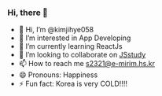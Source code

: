 ### Hi, there 👋

- 👋 Hi, I’m @kimjihye058
- 👀 I’m interested in App Developing
- 🌱 I’m currently learning ReactJs
- 💞️ I’m looking to collaborate on [JSstudy](https://github.com/JS-Study-Club)
- 📫 How to reach me s2321@e-mirim.hs.kr
- 😄 Pronouns: Happiness
- ⚡ Fun fact: Korea is very COLD!!!!
